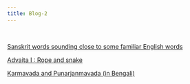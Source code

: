 ```yaml
---
title: Blog-2
---
```


<br>

[Sanskrit words sounding close to some familiar English words](Sanskrit_English_words.html)

[Advaita I : Rope and snake](advaita-I.html)

[Karmavada and Punarjanmavada (in Bengali)](karmabad-o-punorjonmobad.html)
